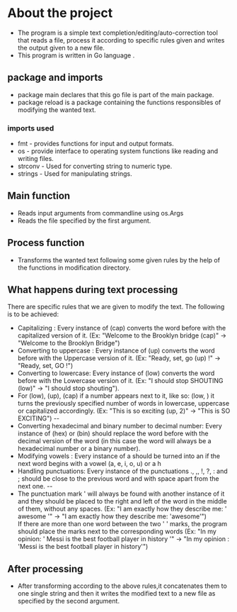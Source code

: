 # About the project #
- The program is a  simple text completion/editing/auto-correction tool that reads a file, process it according to specific rules given and writes the output given to a new file.
- This program is written in Go language .
## package and imports #
* package main declares that this go file is part of the main package.
* package reload is a package containing the functions responsibles of modifying the wanted text.
### imports used
* fmt - provides functions for input and output formats.
* os - provide interface to operating system functions like reading and writing files.
* strconv - Used for converting string to numeric type.
* strings - Used for manipulating strings.

## Main function
* Reads input arguments from commandline using os.Args
* Reads the file specified by the first argument.
## Process function 
* Transforms the wanted text following some given rules by the help of the functions in modification directory.

## What happens during text processing
There are specific rules that we are given to modify the text. The following is to be achieved:
* Capitalizing : Every instance of (cap) converts the word before with the capitalized version of it. (Ex: "Welcome to the Brooklyn bridge (cap)" -> "Welcome to the Brooklyn Bridge")
* Converting to uppercase : Every instance of (up) converts the word before with the Uppercase version of it. (Ex: "Ready, set, go (up) !" -> "Ready, set, GO !")
* Converting to lowercase: Every instance of (low) converts the word before with the Lowercase version of it. (Ex: "I should stop SHOUTING (low)" -> "I should stop shouting").
* For (low), (up), (cap) if a number appears next to it, like so: (low, <number>) it turns the previously specified number of words in lowercase, uppercase or capitalized accordingly. (Ex: "This is so exciting (up, 2)" -> "This is SO EXCITING")
 -- 
* Converting hexadecimal and binary number to decimal number: Every instance of (hex) or (bin) should replace the word before with the decimal version of the word (in this case the word will always be a hexadecimal number or a binary number).
* Modifying vowels : Every instance of a should be turned into an if the next word begins with a vowel (a, e, i, o, u) or a h
* Handling punctuations: Every instance of the punctuations ., ,, !, ?, : and ; should be close to the previous word and with space apart from the next one.
--
* The punctuation mark ' will always be found with another instance of it and they should be placed to the right and left of the word in the middle of them, without any spaces. (Ex: "I am exactly how they describe me: ' awesome '" -> "I am exactly how they describe me: 'awesome'")  
If there are more than one word between the two ' ' marks, the program should place the marks next to the corresponding words (Ex: "In my opinion: ' Messi is the best football player in history '" -> "In my opinion : 'Messi is the best football player in history'")
## After processing
* After transforming  according to the above rules,it concatenates them to one single string and then it writes the modified text to a new file as specified by the second argument.